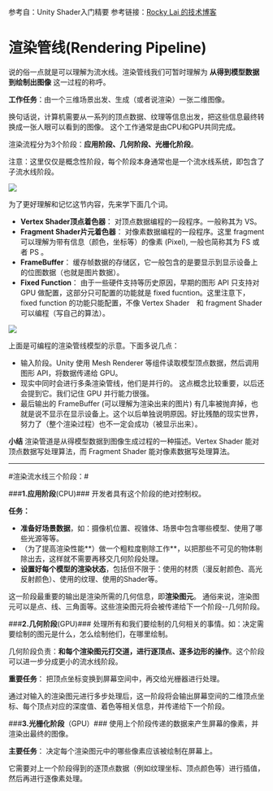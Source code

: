 参考自：Unity Shader入门精要
参考链接：[Rocky Lai 的技术博客](http://blog.shuiguzi.com/2015/04/28/Shader_2/)


# **渲染管线(Rendering Pipeline)**

说的俗一点就是可以理解为流水线。渲染管线我们可暂时理解为 **从得到模型数据到绘制出图像** 这一过程的称呼。

**工作任务**：由一个三维场景出发、生成（或者说渲染）一张二维图像。

换句话说，计算机需要从一系列的顶点数据、纹理等信息出发，把这些信息最终转换成一张人眼可以看到的图像。
这个工作通常是由CPU和GPU共同完成。

渲染流程分为3个阶段：**应用阶段、几何阶段、光栅化阶段**。

注意：这里仅仅是概念性阶段，每个阶段本身通常也是一个流水线系统，即包含了子流水线阶段。

![](https://i.imgur.com/hGR5fLE.png)

为了更好理解和记忆这节内容，先来学下面几个词。

- **Vertex Shader顶点着色器**： 对顶点数据编程的一段程序。一般称其为 VS。
- **Fragment Shader片元着色器**： 对像素数据编程的一段程序。这里 fragment 可以理解为带有信息（颜色，坐标等）的像素 (Pixel), 一般也简称其为 FS 或者 PS 。 
- **FrameBuffer**： 缓存帧数据的存储区，它一般包含的是要显示到显示设备上的位图数据（也就是图片数据）。
- **Fixed Function**： 由于一些硬件支持等历史原因，早期的图形 API 只支持对 GPU 做配置，这部分只可配置的功能就是 fixed fucntion。这里注意下，fixed function 的功能只能配置，不像 Vertex Shader　和 fragment Shader 可以编程（写自己的算法）。

![](https://i.imgur.com/X3H4vUt.jpg)

上面是可编程的渲染管线模型的示意。下面多说几点：

- 输入阶段。Unity 使用 Mesh Renderer 等组件读取模型顶点数据，然后调用图形 API，将数据传递给 GPU。
- 现实中同时会进行多条渲染管线，他们是并行的。 这点概念比较重要，以后还会提到它。我们记住 GPU 并行能力很强。
- 最后输出的 FrameBuffer (可以理解为渲染出来的图片) 有几率被抛弃掉，也就是说不显示在显示设备上。这个以后单独说明原因。好比残酷的现实世界，努力了（整个渲染过程）也不一定会成功（被显示出来）。

**小结**
渲染管道是从得模型数据到图像生成过程的一种描述。Vertex Shader 能对顶点数据写处理算法，而 Fragment Shader 能对像素数据写处理算法。

----------
#渲染流水线三个阶段：#

###**1.应用阶段**(CPU)###
开发者具有这个阶段的绝对控制权。

**任务：**

 -  **准备好场景数据**，如：摄像机位置、视锥体、场景中包含哪些模型、使用了哪些光源等等。
 -   （为了提高渲染性能**）做一个粗粒度剔除工作**，以把那些不可见的物体剔除出去，这样就不需要再移交几何阶段处理。
 -   **设置好每个模型的渲染状态**，包括但不限于：使用的材质（漫反射颜色、高光反射颜色）、使用的纹理、使用的Shader等。

这一阶段最重要的输出是渲染所需的几何信息，即**渲染图元**。
通俗来说，渲染图元可以是点、线、三角面等。这些渲染图元将会被传递给下一个阶段--几何阶段。

###**2.几何阶段**(GPU)###
处理所有和我们要绘制的几何相关的事情。如：决定需要绘制的图元是什么，怎么绘制他们，在哪里绘制。


几何阶段负责：**和每个渲染图元打交道，进行逐顶点、逐多边形的操作**。这个阶段可以进一步分成更小的流水线阶段。

**重要任务**：
把顶点坐标变换到屏幕空间中，再交给光栅器进行处理。

通过对输入的渲染图元进行多步处理后，这一阶段将会输出屏幕空间的二维顶点坐标、每个顶点对应的深度值、着色等相关信息，并传递给下一个阶段。

###**3.光栅化阶段**（GPU）###
使用上个阶段传递的数据来产生屏幕的像素，并渲染出最终的图像。

**主要任务**：
决定每个渲染图元中的哪些像素应该被绘制在屏幕上。

它需要对上一个阶段得到的逐顶点数据（例如纹理坐标、顶点颜色等）进行插值，然后再进行逐像素处理。
